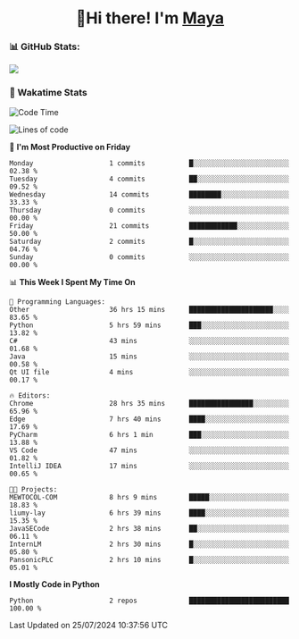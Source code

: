  <h1 align="center">👋Hi there! I'm <a href="https://liumyblog.cn">Maya</a></h1>

### 📊 GitHub Stats:
<p href="https://github.com/anuraghazra/github-readme-stats">
<img align="left" src="https://github-readme-stats.vercel.app/api?username=liumy-lay&show_icons=true&title_color=ffffff&icon_color=ffffff&text_color=ffffff&bg_color=D80835&hide_title=true" />
</p>
<br clear="left"/>

### 🚀 Wakatime Stats
<!--START_SECTION:waka-->
![Code Time](http://img.shields.io/badge/Code%20Time-64%20hrs%2025%20mins-blue)

![Lines of code](https://img.shields.io/badge/From%20Hello%20World%20I%27ve%20Written-0%20lines%20of%20code-blue)

📅 **I'm Most Productive on Friday** 

```text
Monday                   1 commits           █░░░░░░░░░░░░░░░░░░░░░░░░   02.38 % 
Tuesday                  4 commits           ██░░░░░░░░░░░░░░░░░░░░░░░   09.52 % 
Wednesday                14 commits          ████████░░░░░░░░░░░░░░░░░   33.33 % 
Thursday                 0 commits           ░░░░░░░░░░░░░░░░░░░░░░░░░   00.00 % 
Friday                   21 commits          ████████████░░░░░░░░░░░░░   50.00 % 
Saturday                 2 commits           █░░░░░░░░░░░░░░░░░░░░░░░░   04.76 % 
Sunday                   0 commits           ░░░░░░░░░░░░░░░░░░░░░░░░░   00.00 % 
```


📊 **This Week I Spent My Time On** 

```text
💬 Programming Languages: 
Other                    36 hrs 15 mins      █████████████████████░░░░   83.65 % 
Python                   5 hrs 59 mins       ███░░░░░░░░░░░░░░░░░░░░░░   13.82 % 
C#                       43 mins             ░░░░░░░░░░░░░░░░░░░░░░░░░   01.68 % 
Java                     15 mins             ░░░░░░░░░░░░░░░░░░░░░░░░░   00.58 % 
Qt UI file               4 mins              ░░░░░░░░░░░░░░░░░░░░░░░░░   00.17 % 

🔥 Editors: 
Chrome                   28 hrs 35 mins      ████████████████░░░░░░░░░   65.96 % 
Edge                     7 hrs 40 mins       ████░░░░░░░░░░░░░░░░░░░░░   17.69 % 
PyCharm                  6 hrs 1 min         ███░░░░░░░░░░░░░░░░░░░░░░   13.88 % 
VS Code                  47 mins             ░░░░░░░░░░░░░░░░░░░░░░░░░   01.82 % 
IntelliJ IDEA            17 mins             ░░░░░░░░░░░░░░░░░░░░░░░░░   00.65 % 

🐱‍💻 Projects: 
MEWTOCOL-COM             8 hrs 9 mins        █████░░░░░░░░░░░░░░░░░░░░   18.83 % 
liumy-lay                6 hrs 39 mins       ████░░░░░░░░░░░░░░░░░░░░░   15.35 % 
JavaSECode               2 hrs 38 mins       ██░░░░░░░░░░░░░░░░░░░░░░░   06.11 % 
InternLM                 2 hrs 30 mins       █░░░░░░░░░░░░░░░░░░░░░░░░   05.80 % 
PansonicPLC              2 hrs 10 mins       █░░░░░░░░░░░░░░░░░░░░░░░░   05.01 % 
```

**I Mostly Code in Python** 

```text
Python                   2 repos             █████████████████████████   100.00 % 
```




 Last Updated on 25/07/2024 10:37:56 UTC
<!--END_SECTION:waka-->

